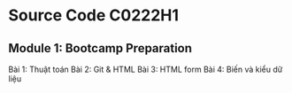 ﻿# Source Code C0222H1

## Module 1: Bootcamp Preparation

Bài 1: Thuật toán
Bài 2: Git & HTML
Bài 3: HTML form
Bài 4: Biến và kiểu dữ liệu